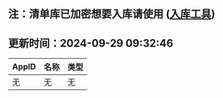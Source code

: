 ## 注：清单库已加密想要入库请使用 ([入库工具](https://github.com/BlankTMing/ManifestAutoUpdate/releases))

## 更新时间：2024-09-29 09:32:46
| AppID | 名称 | 类型  |
| :-------------------- | :----------------------------- | :----------- |
| 无 | 无 | 无 |
